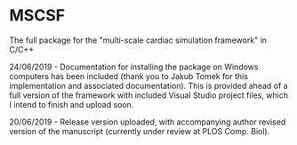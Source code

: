 # MSCSF
The full package for the "multi-scale cardiac simulation framework" in C/C++

24/06/2019 - Documentation for installing the package on Windows computers has been included (thank you to Jakub Tomek for this implementation and associated documentation). This is provided ahead of a full version of the framework with included Visual Studio project files, which I intend to finish and upload soon.  

20/06/2019 - Release version uploaded, with accompanying author revised version of the manuscript (currently under review at PLOS Comp. Biol).


